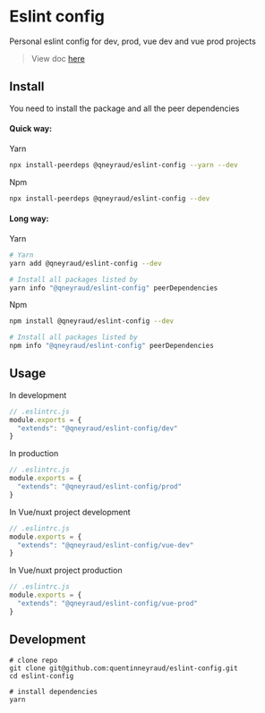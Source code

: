 # Eslint config

Personal eslint config for dev, prod, vue dev and vue prod projects

> View doc [here](https://quentinneyraud.github.io/eslint-config)

## Install

You need to install the package and all the peer dependencies  

#### Quick way:

Yarn

```bash
npx install-peerdeps @qneyraud/eslint-config --yarn --dev
```

Npm

```bash
npx install-peerdeps @qneyraud/eslint-config --dev
```

#### Long way:

Yarn  
```bash
# Yarn
yarn add @qneyraud/eslint-config --dev

# Install all packages listed by
yarn info "@qneyraud/eslint-config" peerDependencies
```

Npm  
```bash
npm install @qneyraud/eslint-config --dev

# Install all packages listed by
npm info "@qneyraud/eslint-config" peerDependencies
```

## Usage

In development

```js
// .eslintrc.js
module.exports = {
  "extends": "@qneyraud/eslint-config/dev"
}
```

In production

```js
// .eslintrc.js
module.exports = {
  "extends": "@qneyraud/eslint-config/prod"
}
```

In Vue/nuxt project development

```js
// .eslintrc.js
module.exports = {
  "extends": "@qneyraud/eslint-config/vue-dev"
}
```

In Vue/nuxt project production

```js
// .eslintrc.js
module.exports = {
  "extends": "@qneyraud/eslint-config/vue-prod"
}
```

## Development

```
# clone repo
git clone git@github.com:quentinneyraud/eslint-config.git
cd eslint-config

# install dependencies
yarn
```
